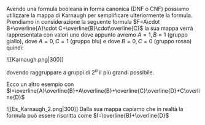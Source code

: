 Avendo una formula booleana in forma canonica (DNF o CNF) possiamo utilizzare la mappa di Karnaugh per semplificare ulteriormente la formula. Prendiamo in considerazione la seguente formula $F=A\cdot B+\overline{A}\cdot C+\overline{B}\cdot\overline{C}$ la sua mappa verrà rappresentata con valori uno dove appunto avremo $A=1,B=1$ (gruppo giallo), dove $A=0,C=1$ (gruppo blu) e dove $B=0,C=0$ (gruppo rosso) quindi:

![[Karnaugh.png|300]]

dovendo raggruppare a gruppi di $2^n$ il più grandi possibile. 

Ecco un altro esempio con $I=\overline{A}\overline{B}+A\overline{B}+\overline{C}\overline{D}+C\overline{D}$ 

![[Es_Karnaugh_2.png|300]]
Dalla sua mappa capiamo che in realtà la formula può essere riscritta come $I=\overline{B}+\overline{D}$